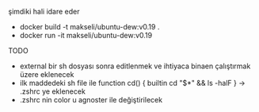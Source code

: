 şimdiki hali idare eder 

- docker build -t makseli/ubuntu-dew:v0.19 .
- docker run -it makseli/ubuntu-dew:v0.19 

TODO 
- external bir sh dosyası sonra editlenmek ve ihtiyaca binaen çalıştırmak üzere eklenecek
- ilk maddedeki sh file ile function cd()
{
 builtin cd "$*" && ls -halF
} -> .zshrc ye eklenecek 
- .zshrc nin color u agnoster ile değiştirilecek